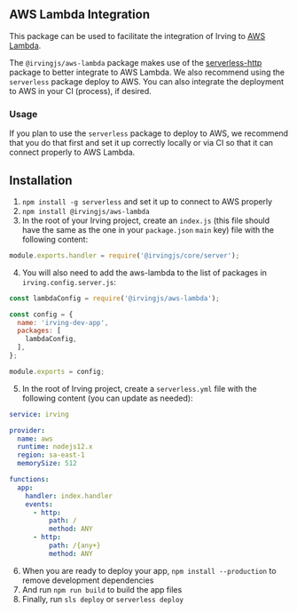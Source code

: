 ## AWS Lambda Integration
This package can be used to facilitate the integration of Irving to [AWS Lambda](https://aws.amazon.com/lambda/).

The `@irvingjs/aws-lambda` package makes use of the [serverless-http](https://www.npmjs.com/package/serverless-http) package to better integrate to AWS Lambda. We also recommend using the `serverless` package deploy to AWS. You can also integrate the deployment to AWS in your CI (process), if desired.

### Usage

If you plan to use the `serverless` package to deploy to AWS, we recommend that you do that first and set it up correctly locally or via CI so that it can connect properly to AWS Lambda.

## Installation
1. `npm install -g serverless` and set it up to connect to AWS properly
2. `npm install @irvingjs/aws-lambda`
3. In the root of your Irving project, create an `index.js` (this file should have the same as the one in your `package.json` `main` key) file with the following content:
```javascript
module.exports.handler = require('@irvingjs/core/server');
```
4. You will also need to add the aws-lambda to the list of packages in `irving.config.server.js`:
```javascript
const lambdaConfig = require('@irvingjs/aws-lambda');

const config = {
  name: 'irving-dev-app',
  packages: [
    lambdaConfig,
  ],
};

module.exports = config;
```
5. In the root of Irving project, create a `serverless.yml` file with the following content (you can update as needed):
```yml
service: irving

provider:
  name: aws
  runtime: nodejs12.x
  region: sa-east-1
  memorySize: 512

functions:
  app:
    handler: index.handler
    events:
      - http:
          path: /
          method: ANY
      - http:
          path: /{any+}
          method: ANY
```
6. When you are ready to deploy your app, `npm install --production` to remove development dependencies
7. And run `npm run build` to build the app files
8. Finally, run `sls deploy` or `serverless deploy`
